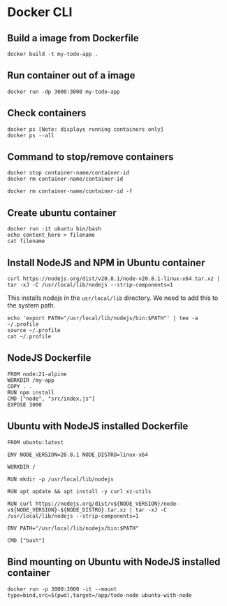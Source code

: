 # Docker CLI

  ## Build a image from Dockerfile
    docker build -t my-todo-app .

  ## Run container out of a image
    docker run -dp 3000:3000 my-todo-app

  ## Check containers
    docker ps [Note: displays running containers only]
    docker ps --all

  ## Command to stop/remove containers
    docker stop container-name/container-id
    docker rm container-name/container-id

    docker rm container-name/container-id -f

  ## Create ubuntu container
    docker run -it ubuntu bin/bash
    echo content_here > filename
    cat filename

  ## Install NodeJS and NPM in Ubuntu container
    curl https://nodejs.org/dist/v20.8.1/node-v20.8.1-linux-x64.tar.xz | tar -xJ -C /usr/local/lib/nodejs --strip-components=1
  
  This installs nodejs in the `usr/local/lib` directory. We need to add this to the system path.
    
    echo 'export PATH="/usr/local/lib/nodejs/bin:$PATH"' | tee -a ~/.profile
    source ~/.profile
    cat ~/.profile

  ## NodeJS Dockerfile
    FROM node:21-alpine
    WORKDIR /my-app
    COPY . .
    RUN npm install
    CMD ["node", "src/index.js"]
    EXPOSE 3000

  ## Ubuntu with NodeJS installed Dockerfile
    FROM ubuntu:latest

    ENV NODE_VERSION=20.8.1 NODE_DISTRO=linux-x64

    WORKDIR /

    RUN mkdir -p /usr/local/lib/nodejs

    RUN apt update && apt install -y curl xz-utils

    RUN curl https://nodejs.org/dist/v${NODE_VERSION}/node-v${NODE_VERSION}-${NODE_DISTRO}.tar.xz | tar -xJ -C /usr/local/lib/nodejs --strip-components=1

    ENV PATH="/usr/local/lib/nodejs/bin:$PATH"
    
    CMD ["bash"]

  ## Bind mounting on Ubuntu with NodeJS installed container
    docker run -p 3000:3000 -it --mount type=bind,src=$(pwd),target=/app/todo-node ubuntu-with-node
